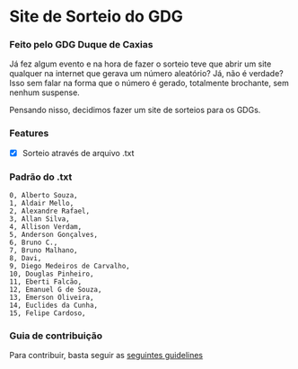 Site de Sorteio do GDG
======================

### Feito pelo GDG Duque de Caxias
Já fez algum evento e na hora de fazer o sorteio teve que abrir um site qualquer na internet que gerava um número aleatório? Já, não é verdade? Isso sem falar na forma que o número é gerado, totalmente brochante, sem nenhum suspense.

Pensando nisso, decidimos fazer um site de sorteios para os GDGs.

### Features

- [x] Sorteio através de arquivo .txt


### Padrão do .txt

```
0, Alberto Souza,
1, Aldair Mello,
2, Alexandre Rafael,
3, Allan Silva,
4, Allison Verdam,
5, Anderson Gonçalves,
6, Bruno C.,
7, Bruno Malhano,
8, Davi,
9, Diego Medeiros de Carvalho,
10, Douglas Pinheiro,
11, Eberti Falcão,
12, Emanuel G de Souza,
13, Emerson Oliveira,
14, Euclides da Cunha,
15, Felipe Cardoso,
```


### Guia de contribuição
Para contribuir, basta seguir as [seguintes guidelines](/CONTRIBUICAO.MD)
